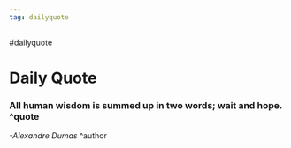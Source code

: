 ```yaml
---
tag: dailyquote
---
```


#dailyquote

# Daily Quote

### All human wisdom is summed up in two words; wait and hope. ^quote
*-Alexandre Dumas* ^author
